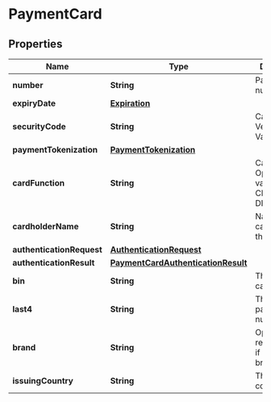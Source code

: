 
# PaymentCard

## Properties
Name | Type | Description | Notes
------------ | ------------- | ------------- | -------------
**number** | **String** | Payment card number |  [optional]
**expiryDate** | [**Expiration**](Expiration.md) |  |  [optional]
**securityCode** | **String** | Card Verification Value/Number |  [optional]
**paymentTokenization** | [**PaymentTokenization**](PaymentTokenization.md) |  |  [optional]
**cardFunction** | **String** | Card function. Optional, valid values are CREDIT or DEBIT. |  [optional]
**cardholderName** | **String** | Name of the cardholder on the card |  [optional]
**authenticationRequest** | [**AuthenticationRequest**](AuthenticationRequest.md) |  |  [optional]
**authenticationResult** | [**PaymentCardAuthenticationResult**](PaymentCardAuthenticationResult.md) |  |  [optional]
**bin** | **String** | The payment card BIN |  [optional]
**last4** | **String** | The last 4 payment card numbers |  [optional]
**brand** | **String** | Optional, required only if using dual branded card |  [optional]
**issuingCountry** | **String** | The issuing country |  [optional]



